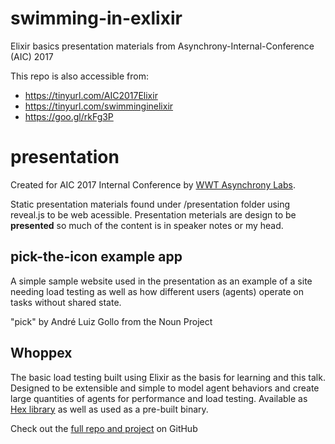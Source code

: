# swimming-in-exlixir
Elixir basics presentation materials from Asynchrony-Internal-Conference
(AIC) 2017

This repo is also accessible from:
* https://tinyurl.com/AIC2017Elixir
* https://tinyurl.com/swimminginelixir
* https://goo.gl/rkFg3P

# presentation
Created for AIC 2017 Internal Conference by [WWT Asynchrony
Labs](http://www.asynchrony.com/).

Static presentation materials found under /presentation folder using
reveal.js to be web acessible.  Presentation meterials are design to be
__presented__ so much of the content is in speaker notes or my head.

## pick-the-icon example app
A simple sample website used in the presentation as an example of a site
needing load testing as well as how different users (agents) operate on
tasks without shared state.

"pick" by André Luiz Gollo from the Noun Project

## Whoppex
The basic load testing built using Elixir as the basis for learning and
this talk.  Designed to be extensible and simple to model agent
behaviors and create large quantities of agents for performance and load
testing.  Available as [Hex library](https://hex.pm/packages/whoppex) as well as used as a pre-built
binary.

Check out the [full repo and project](https://github.com/benjaminplee/whoppex) on GitHub
